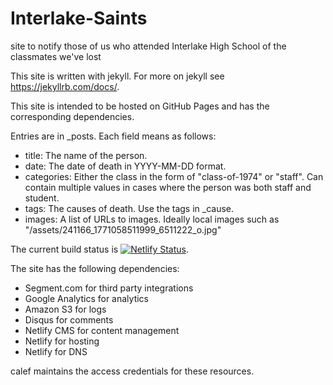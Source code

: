 # Interlake-Saints
site to notify those of us who attended Interlake High School of the classmates we've lost

This site is written with jekyll. For more on jekyll see https://jekyllrb.com/docs/.

This site is intended to be hosted on GitHub Pages and has the corresponding dependencies.

Entries are in _posts.  Each field means as follows:

* title:  The name of the person.
* date:   The date of death in YYYY-MM-DD format.
* categories: Either the class in the form of "class-of-1974" or "staff". Can contain multiple values in cases where the person was both staff and student.
* tags: The causes of death.  Use the tags in _cause.
* images: A list of URLs to images.  Ideally local images such as "/assets/241166_1771058511999_6511222_o.jpg"

The current build status is [![Netlify Status](https://api.netlify.com/api/v1/badges/99da697e-e799-4653-860a-835d4e2dbacb/deploy-status)](https://app.netlify.com/sites/nostalgic-mestorf-f3c08f/deploys).

The site has the following dependencies:
* Segment.com for third party integrations
* Google Analytics for analytics
* Amazon S3 for logs
* Disqus for comments
* Netlify CMS for content management
* Netlify for hosting
* Netlify for DNS

calef maintains the access credentials for these resources.
